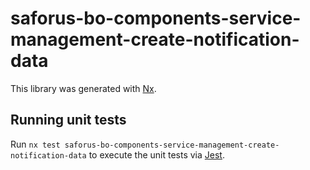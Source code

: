 # saforus-bo-components-service-management-create-notification-data

This library was generated with [Nx](https://nx.dev).

## Running unit tests

Run `nx test saforus-bo-components-service-management-create-notification-data` to execute the unit tests via [Jest](https://jestjs.io).
